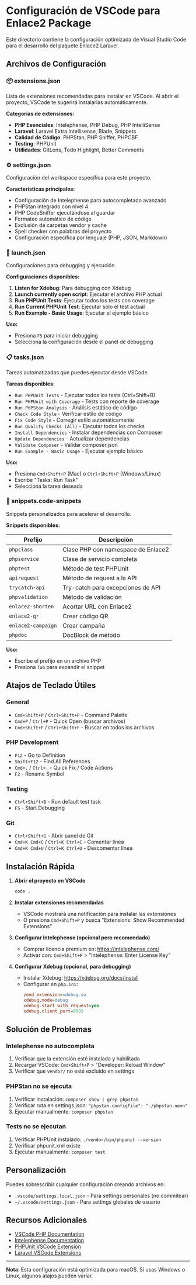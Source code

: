 # Configuración de VSCode para Enlace2 Package

Este directorio contiene la configuración optimizada de Visual Studio Code para el desarrollo del paquete Enlace2 Laravel.

## Archivos de Configuración

### 📦 extensions.json
Lista de extensiones recomendadas para instalar en VSCode. Al abrir el proyecto, VSCode te sugerirá instalarlas automáticamente.

**Categorías de extensiones:**
- **PHP Esenciales**: Intelephense, PHP Debug, PHP IntelliSense
- **Laravel**: Laravel Extra Intellisense, Blade, Snippets
- **Calidad de Código**: PHPStan, PHP Sniffer, PHPCBF
- **Testing**: PHPUnit
- **Utilidades**: GitLens, Todo Highlight, Better Comments

### ⚙️ settings.json
Configuración del workspace específica para este proyecto.

**Características principales:**
- Configuración de Intelephense para autocompletado avanzado
- PHPStan integrado con nivel 4
- PHP CodeSniffer ejecutándose al guardar
- Formateo automático de código
- Exclusión de carpetas vendor y cache
- Spell checker con palabras del proyecto
- Configuración específica por lenguaje (PHP, JSON, Markdown)

### 🚀 launch.json
Configuraciones para debugging y ejecución.

**Configuraciones disponibles:**
1. **Listen for Xdebug**: Para debugging con Xdebug
2. **Launch currently open script**: Ejecutar el archivo PHP actual
3. **Run PHPUnit Tests**: Ejecutar todos los tests con coverage
4. **Run Current PHPUnit Test**: Ejecutar solo el test actual
5. **Run Example - Basic Usage**: Ejecutar el ejemplo básico

**Uso:**
- Presiona `F5` para iniciar debugging
- Selecciona la configuración desde el panel de debugging

### 📋 tasks.json
Tareas automatizadas que puedes ejecutar desde VSCode.

**Tareas disponibles:**
- `Run PHPUnit Tests` - Ejecutar todos los tests (Ctrl+Shift+B)
- `Run PHPUnit with Coverage` - Tests con reporte de coverage
- `Run PHPStan Analysis` - Análisis estático de código
- `Check Code Style` - Verificar estilo de código
- `Fix Code Style` - Corregir estilo automáticamente
- `Run Quality Checks (All)` - Ejecutar todos los checks
- `Install Dependencies` - Instalar dependencias con Composer
- `Update Dependencies` - Actualizar dependencias
- `Validate Composer` - Validar composer.json
- `Run Example - Basic Usage` - Ejecutar ejemplo básico

**Uso:**
- Presiona `Cmd+Shift+P` (Mac) o `Ctrl+Shift+P` (Windows/Linux)
- Escribe "Tasks: Run Task"
- Selecciona la tarea deseada

### 📝 snippets.code-snippets
Snippets personalizados para acelerar el desarrollo.

**Snippets disponibles:**

| Prefijo | Descripción |
|---------|-------------|
| `phpclass` | Clase PHP con namespace de Enlace2 |
| `phpservice` | Clase de servicio completa |
| `phptest` | Método de test PHPUnit |
| `apirequest` | Método de request a la API |
| `trycatch-api` | Try-catch para excepciones de API |
| `phpvalidation` | Método de validación |
| `enlace2-shorten` | Acortar URL con Enlace2 |
| `enlace2-qr` | Crear código QR |
| `enlace2-campaign` | Crear campaña |
| `phpdoc` | DocBlock de método |

**Uso:**
- Escribe el prefijo en un archivo PHP
- Presiona `Tab` para expandir el snippet

## Atajos de Teclado Útiles

### General
- `Cmd+Shift+P` / `Ctrl+Shift+P` - Command Palette
- `Cmd+P` / `Ctrl+P` - Quick Open (buscar archivos)
- `Cmd+Shift+F` / `Ctrl+Shift+F` - Buscar en todos los archivos

### PHP Development
- `F12` - Go to Definition
- `Shift+F12` - Find All References
- `Cmd+.` / `Ctrl+.` - Quick Fix / Code Actions
- `F2` - Rename Symbol

### Testing
- `Ctrl+Shift+B` - Run default test task
- `F5` - Start Debugging

### Git
- `Ctrl+Shift+G` - Abrir panel de Git
- `Cmd+K Cmd+C` / `Ctrl+K Ctrl+C` - Comentar línea
- `Cmd+K Cmd+U` / `Ctrl+K Ctrl+U` - Descomentar línea

## Instalación Rápida

1. **Abrir el proyecto en VSCode**
   ```bash
   code .
   ```

2. **Instalar extensiones recomendadas**
   - VSCode mostrará una notificación para instalar las extensiones
   - O presiona `Cmd+Shift+P` y busca "Extensions: Show Recommended Extensions"

3. **Configurar Intelephense (opcional pero recomendado)**
   - Comprar licencia premium en: https://intelephense.com/
   - Activar con: `Cmd+Shift+P` > "Intelephense: Enter License Key"

4. **Configurar Xdebug (opcional, para debugging)**
   - Instalar Xdebug: https://xdebug.org/docs/install
   - Configurar en `php.ini`:
     ```ini
     zend_extension=xdebug.so
     xdebug.mode=debug
     xdebug.start_with_request=yes
     xdebug.client_port=9003
     ```

## Solución de Problemas

### Intelephense no autocompleta
1. Verificar que la extensión esté instalada y habilitada
2. Recargar VSCode: `Cmd+Shift+P` > "Developer: Reload Window"
3. Verificar que `vendor/` no esté excluido en settings

### PHPStan no se ejecuta
1. Verificar instalación: `composer show | grep phpstan`
2. Verificar ruta en settings.json: `"phpstan.configFile": "./phpstan.neon"`
3. Ejecutar manualmente: `composer phpstan`

### Tests no se ejecutan
1. Verificar PHPUnit instalado: `./vendor/bin/phpunit --version`
2. Verificar phpunit.xml existe
3. Ejecutar manualmente: `composer test`

## Personalización

Puedes sobrescribir cualquier configuración creando archivos en:
- `.vscode/settings.local.json` - Para settings personales (no commitear)
- `~/.vscode/settings.json` - Para settings globales de usuario

## Recursos Adicionales

- [VSCode PHP Documentation](https://code.visualstudio.com/docs/languages/php)
- [Intelephense Documentation](https://github.com/bmewburn/vscode-intelephense)
- [PHPUnit VSCode Extension](https://marketplace.visualstudio.com/items?itemName=emallin.phpunit)
- [Laravel VSCode Extensions](https://marketplace.visualstudio.com/search?term=laravel&target=VSCode)

---

**Nota**: Esta configuración está optimizada para macOS. Si usas Windows o Linux, algunos atajos pueden variar.
